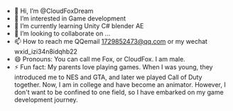 - 👋 Hi, I’m @CloudFoxDream
- 👀 I’m interested in Game development
- 🌱 I’m currently learning Unity C# blender AE
- 💞️ I’m looking to collaborate on ...
- 📫 How to reach me QQemail 1729852473@qq.com or my wechat wxid_izi34n8idqhb22
- 😄 Pronouns: You can call me Fox, or CloudFox. I am male.
- ⚡ Fun fact: My parents love playing games. When I was young, they introduced me to NES and GTA, and later we played Call of Duty together. Now, I am in college and have become an animator. However, I don't want to be confined to one field, so I have embarked on my game development journey.

<!---
CloudFoxDream/CloudFoxDream is a ✨ special ✨ repository because its `README.md` (this file) appears on your GitHub profile.
You can click the Preview link to take a look at your changes.
--->
